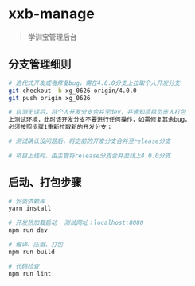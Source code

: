 # xxb-manage

> 学训宝管理后台

## 分支管理细则

``` bash
# 迭代式开发或者修复bug，需在4.0.0分支上拉取个人开发分支
git checkout -b xg_0626 origin/4.0.0
git push origin xg_0626

# 自测无误后，将个人开发分支合并至dev，并通知项目负责人打包
上测试环境，此时该开发分支不要进行任何操作，如需修复其余bug，
必须按照步骤1重新拉取新的开发分支；

# 测试确认没问题后，将之前的开发分支合并至release分支

# 项目上线时，由主管将release分支合并至线上4.0.0分支
```

## 启动、打包步骤
``` bash
# 安装依赖库
yarn install

# 开发热加载启动  测试网址：localhost:8080
npm run dev

# 编译、压缩、打包
npm run build

# 代码检查
npm run lint
```
